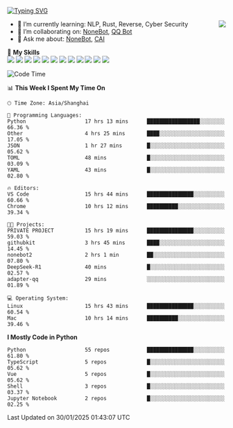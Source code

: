 [![Typing SVG](https://readme-typing-svg.herokuapp.com?size=25&duration=2500&color=8C43EA&vCenter=true&width=200&height=40&lines=Hi+there+%F0%9F%91%8B%F0%9F%8F%BB;I'm+yanyongyu)](https://git.io/typing-svg)

<a href="#">
  <img align="right" src="https://github-readme-stats.vercel.app/api?username=yanyongyu&count_private=true&show_icons=true&bg_color=15,f2f7fd,E0EAFC" />
</a>

- 🌱 I’m currently learning: NLP, Rust, Reverse, Cyber Security
- 👯 I’m collaborating on: [NoneBot](https://github.com/nonebot), [QQ Bot](https://github.com/Mrs4s/go-cqhttp)
- 💬 Ask me about: [NoneBot](https://github.com/nonebot), [CAI](https://github.com/cscs181/CAI)

🌟 **My Skills**  
![](https://img.shields.io/badge/-Python-3e74a2?style=flat-square&logo=Python&logoColor=fff)
![](https://img.shields.io/badge/-TypeScript-3178C6?style=flat-square&logo=TypeScript&logoColor=fff)
![](https://img.shields.io/badge/-Vue-4fc08d?style=flat-square&logo=Vue.js&logoColor=fff)
![](https://img.shields.io/badge/-React-2d98ce?style=flat-square&logo=React&logoColor=fff)
![](https://img.shields.io/badge/-FastAPI-009688?style=flat-square&logo=FastAPI&logoColor=fff)
![](https://img.shields.io/badge/-Linux-000000?style=flat-square&logo=Linux&logoColor=fff)
![](https://img.shields.io/badge/-Docker-2496ED?style=flat-square&logo=Docker&logoColor=fff)
![](https://img.shields.io/badge/-Kubernetes-326CE5?style=flat-square&logo=Kubernetes&logoColor=fff)
![](https://img.shields.io/badge/-GitHub%20Actions-2088FF?style=flat-square&logo=GitHubActions&logoColor=fff)
![](https://img.shields.io/badge/-PostgreSQL-4169E1?style=flat-square&logo=PostgreSQL&logoColor=fff)
![](https://img.shields.io/badge/-Redis-DC382D?style=flat-square&logo=Redis&logoColor=fff)
![](https://img.shields.io/badge/-MongoDB-47A248?style=flat-square&logo=MongoDB&logoColor=fff)

<!--START_SECTION:waka-->
![Code Time](http://img.shields.io/badge/Code%20Time-7%2C142%20hrs%2010%20mins-blue)

📊 **This Week I Spent My Time On** 

```text
🕑︎ Time Zone: Asia/Shanghai

💬 Programming Languages: 
Python                   17 hrs 13 mins      █████████████████░░░░░░░░   66.36 % 
Other                    4 hrs 25 mins       ████░░░░░░░░░░░░░░░░░░░░░   17.05 % 
JSON                     1 hr 27 mins        █░░░░░░░░░░░░░░░░░░░░░░░░   05.62 % 
TOML                     48 mins             █░░░░░░░░░░░░░░░░░░░░░░░░   03.09 % 
YAML                     43 mins             █░░░░░░░░░░░░░░░░░░░░░░░░   02.80 % 

🔥 Editors: 
VS Code                  15 hrs 44 mins      ███████████████░░░░░░░░░░   60.66 % 
Chrome                   10 hrs 12 mins      ██████████░░░░░░░░░░░░░░░   39.34 % 

🐱‍💻 Projects: 
PRIVATE PROJECT          15 hrs 19 mins      ███████████████░░░░░░░░░░   59.03 % 
githubkit                3 hrs 45 mins       ████░░░░░░░░░░░░░░░░░░░░░   14.45 % 
nonebot2                 2 hrs 1 min         ██░░░░░░░░░░░░░░░░░░░░░░░   07.80 % 
DeepSeek-R1              40 mins             █░░░░░░░░░░░░░░░░░░░░░░░░   02.57 % 
adapter-qq               29 mins             ░░░░░░░░░░░░░░░░░░░░░░░░░   01.89 % 

💻 Operating System: 
Linux                    15 hrs 43 mins      ███████████████░░░░░░░░░░   60.54 % 
Mac                      10 hrs 14 mins      ██████████░░░░░░░░░░░░░░░   39.46 % 
```

**I Mostly Code in Python** 

```text
Python                   55 repos            ███████████████░░░░░░░░░░   61.80 % 
TypeScript               5 repos             █░░░░░░░░░░░░░░░░░░░░░░░░   05.62 % 
Vue                      5 repos             █░░░░░░░░░░░░░░░░░░░░░░░░   05.62 % 
Shell                    3 repos             █░░░░░░░░░░░░░░░░░░░░░░░░   03.37 % 
Jupyter Notebook         2 repos             █░░░░░░░░░░░░░░░░░░░░░░░░   02.25 % 
```




 Last Updated on 30/01/2025 01:43:07 UTC
<!--END_SECTION:waka-->
